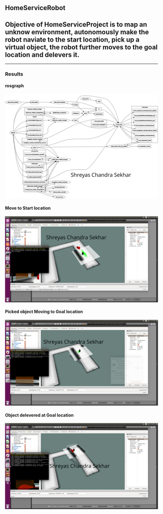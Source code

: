 ## HomeServiceRobot
Objective of HomeServiceProject is to map an unknow environment, autonomously make the robot naviate to the start location, pick up a virtual object, the robot further moves to the goal location and delevers it.
---

[//]: # (Image References)
[rosgraph]: ./output/rosgraph.png
[movetostartlocation]: ./output/01-MovingToStartLocation.png
[movingtogoallocation]: ./output/02-pickedupobjectmovingtogoallocation.png
[objectdelevedatgoallocation]: ./output/03-deleveredobjectatgoallocation.png

---
### Results

#### rosgraph
![alt text][rosgraph]

#### Move to Start location
![alt text][movetostartlocation]

#### Picked object Moving to Goal location
![alt text][movingtogoallocation]

#### Object delevered at Goal location
![alt text][objectdelevedatgoallocation]

